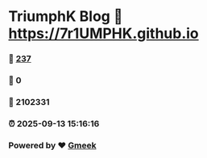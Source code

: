 # TriumphK Blog :link: https://7r1UMPHK.github.io 
### :page_facing_up: [237](https://7r1UMPHK.github.io/tag.html) 
### :speech_balloon: 0 
### :hibiscus: 2102331 
### :alarm_clock: 2025-09-13 15:16:16 
### Powered by :heart: [Gmeek](https://github.com/Meekdai/Gmeek)
